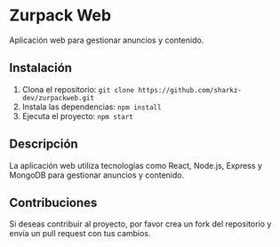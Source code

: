 # Zurpack Web

Aplicación web para gestionar anuncios y contenido.

## Instalación

1. Clona el repositorio: `git clone https://github.com/sharkz-dev/zurpackweb.git`
2. Instala las dependencias: `npm install`
3. Ejecuta el proyecto: `npm start`

## Descripción

La aplicación web utiliza tecnologías como React, Node.js, Express y MongoDB para gestionar anuncios y contenido.

## Contribuciones

Si deseas contribuir al proyecto, por favor crea un fork del repositorio y envía un pull request con tus cambios.
